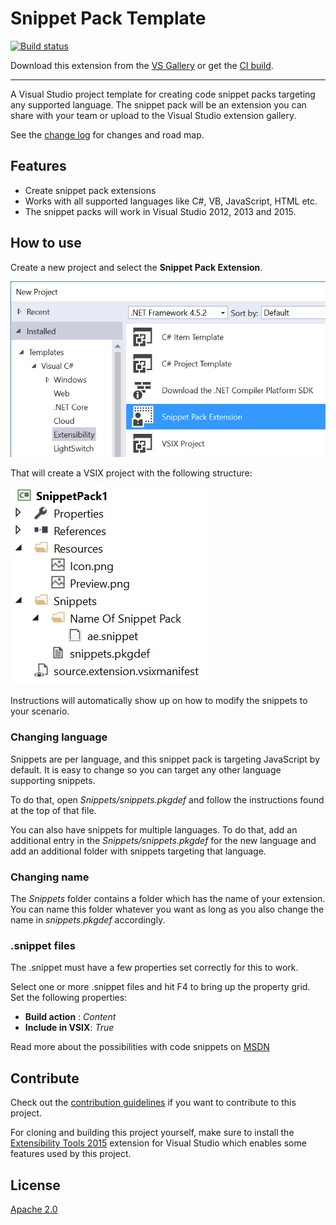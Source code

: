 # Snippet Pack Template

[![Build status](https://ci.appveyor.com/api/projects/status/rb32emmcyuwbdm8l?svg=true)](https://ci.appveyor.com/project/madskristensen/snippetpacktemplate)

Download this extension from the [VS Gallery](https://visualstudiogallery.msdn.microsoft.com/64da3455-9172-4bcd-a338-2ba706ebc955)
or get the [CI build](http://vsixgallery.com/extension/800367d9-3754-49c6-a863-1fe65be05d32/).

---------------------------------------

A Visual Studio project template for creating code snippet packs
targeting any supported language. The snippet pack will be an extension
you can share with your team or upload to the Visual Studio extension
gallery.

See the [change log](CHANGELOG.md) for changes and road map.

## Features

- Create snippet pack extensions
- Works with all supported languages like C#, VB, JavaScript, HTML etc.
- The snippet packs will work in Visual Studio 2012, 2013 and 2015.

## How to use
Create a new project and select the **Snippet Pack Extension**.

![New Project Dialog](art/new-project-dialog.png)

That will create a VSIX project with the following structure:

![Solution Explorer](art/solution-explorer.png)

Instructions will automatically show up on how to modify the snippets
to your scenario.

### Changing language
Snippets are per language, and this snippet pack is targeting JavaScript
by default. It is easy to change so you can target any other language
supporting snippets. 

To do that, open *Snippets/snippets.pkgdef* and follow the instructions
found at the top of that file.

You can also have snippets for multiple languages. To do that, add an
additional entry in the *Snippets/snippets.pkgdef* for the new language
and add an additional folder with snippets targeting that language.

### Changing name
The *Snippets* folder contains a folder which has the name of your
extension. You can name this folder whatever you want as long as you
also change the name in *snippets.pkgdef* accordingly.

### .snippet files
The .snippet must have a few properties set correctly for this to work.

Select one or more .snippet files and hit F4 to bring up the property
grid. Set the following properties:

- **Build action** : *Content*
- **Include in VSIX**: *True*

Read more about the possibilities with code snippets on
[MSDN](https://msdn.microsoft.com/en-us/library/ms165392.aspx)

## Contribute
Check out the [contribution guidelines](.github/CONTRIBUTING.md)
if you want to contribute to this project.

For cloning and building this project yourself, make sure
to install the
[Extensibility Tools 2015](https://visualstudiogallery.msdn.microsoft.com/ab39a092-1343-46e2-b0f1-6a3f91155aa6)
extension for Visual Studio which enables some features
used by this project.

## License
[Apache 2.0](LICENSE)